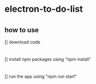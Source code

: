 # electron-to-do-list
#
## how to use
[] download code 
#
[] install npm packages using "npm install"
#
[] run the app using "npm run start"
